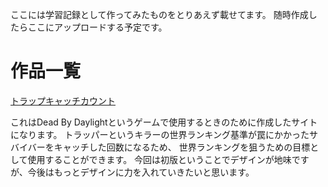 ここには学習記録として作ってみたものをとりあえず載せてます。
随時作成したらここにアップロードする予定です。

# 作品一覧
[トラップキャッチカウント](https://ri-log.github.io/portfolio/TrapCatch_v0/index.html)

これはDead By Daylightというゲームで使用するときのために作成したサイトになります。
トラッパーというキラーの世界ランキング基準が罠にかかったサバイバーをキャッチした回数になるため、
世界ランキングを狙うための目標として使用することができます。
今回は初版ということでデザインが地味ですが、今後はもっとデザインに力を入れていきたいと思います。
